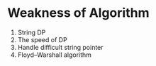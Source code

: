 # Weakness of Algorithm

1. String DP
2. The speed of DP
3. Handle difficult string pointer
4. Floyd–Warshall algorithm




